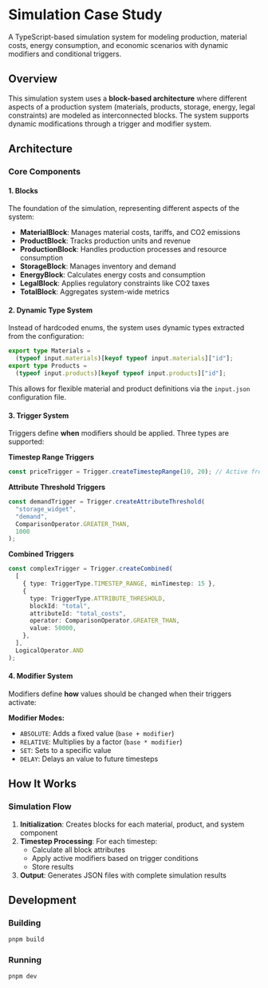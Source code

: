 # Simulation Case Study

A TypeScript-based simulation system for modeling production, material costs, energy consumption, and economic scenarios with dynamic modifiers and conditional triggers.

## Overview

This simulation system uses a **block-based architecture** where different aspects of a production system (materials, products, storage, energy, legal constraints) are modeled as interconnected blocks. The system supports dynamic modifications through a trigger and modifier system.

## Architecture

### Core Components

#### 1. Blocks

The foundation of the simulation, representing different aspects of the system:

- **MaterialBlock**: Manages material costs, tariffs, and CO2 emissions
- **ProductBlock**: Tracks production units and revenue
- **ProductionBlock**: Handles production processes and resource consumption
- **StorageBlock**: Manages inventory and demand
- **EnergyBlock**: Calculates energy costs and consumption
- **LegalBlock**: Applies regulatory constraints like CO2 taxes
- **TotalBlock**: Aggregates system-wide metrics

#### 2. Dynamic Type System

Instead of hardcoded enums, the system uses dynamic types extracted from the configuration:

```typescript
export type Materials =
  (typeof input.materials)[keyof typeof input.materials]["id"];
export type Products =
  (typeof input.products)[keyof typeof input.products]["id"];
```

This allows for flexible material and product definitions via the `input.json` configuration file.

#### 3. Trigger System

Triggers define **when** modifiers should be applied. Three types are supported:

**Timestep Range Triggers**

```typescript
const priceTrigger = Trigger.createTimestepRange(10, 20); // Active from timestep 10-20
```

**Attribute Threshold Triggers**

```typescript
const demandTrigger = Trigger.createAttributeThreshold(
  "storage_widget",
  "demand",
  ComparisonOperator.GREATER_THAN,
  1000
);
```

**Combined Triggers**

```typescript
const complexTrigger = Trigger.createCombined(
  [
    { type: TriggerType.TIMESTEP_RANGE, minTimestep: 15 },
    {
      type: TriggerType.ATTRIBUTE_THRESHOLD,
      blockId: "total",
      attributeId: "total_costs",
      operator: ComparisonOperator.GREATER_THAN,
      value: 50000,
    },
  ],
  LogicalOperator.AND
);
```

#### 4. Modifier System

Modifiers define **how** values should be changed when their triggers activate:

**Modifier Modes:**

- `ABSOLUTE`: Adds a fixed value (`base + modifier`)
- `RELATIVE`: Multiplies by a factor (`base * modifier`)
- `SET`: Sets to a specific value
- `DELAY`: Delays an value to future timesteps

## How It Works

### Simulation Flow

1. **Initialization**: Creates blocks for each material, product, and system component
2. **Timestep Processing**: For each timestep:
   - Calculate all block attributes
   - Apply active modifiers based on trigger conditions
   - Store results
3. **Output**: Generates JSON files with complete simulation results

## Development

### Building

```bash
pnpm build
```

### Running

```bash
pnpm dev
```
